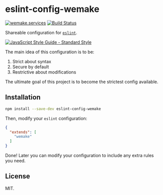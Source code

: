 # eslint-config-wemake

[![wemake.services](https://img.shields.io/badge/style-wemake.services-green.svg?label=&logo=data%3Aimage%2Fpng%3Bbase64%2CiVBORw0KGgoAAAANSUhEUgAAABAAAAAQCAMAAAAoLQ9TAAAABGdBTUEAALGPC%2FxhBQAAAAFzUkdCAK7OHOkAAAAbUExURQAAAAAAAAAAAAAAAAAAAAAAAAAAAAAAAP%2F%2F%2F5TvxDIAAAAIdFJOUwAjRA8xXANAL%2Bv0SAAAADNJREFUGNNjYCAIOJjRBdBFWMkVQeGzcHAwksJnAPPZGOGAASzPzAEHEGVsLExQwE7YswCb7AFZSF3bbAAAAABJRU5ErkJggg%3D%3D)](http://wemake.services) [![Build Status](https://travis-ci.org/wemake-services/eslint-config-wemake.svg?branch=master)](https://travis-ci.org/wemake-services/eslint-config-wemake)

Shareable configuration for [`eslint`](https://github.com/eslint/eslint).

[![JavaScript Style Guide - Standard Style](https://cdn.rawgit.com/standard/standard/master/badge.svg)](http://standardjs.com)

The main idea of this configuration is to be:

1. Strict about syntax
2. Secure by default
3. Restrictive about modifications

The ultimate goal of this project is to become the strictest config available.


## Installation

```bash
npm install --save-dev eslint-config-wemake
```

Then, modify your `eslint` configuration:

```json
{
  "extends": [
    "wemake"
  ]
}
```

Done! Later you can modify your configuration to include 
any extra rules you need.

## License

MIT.

